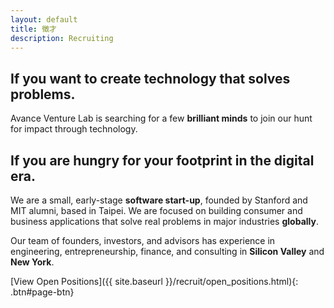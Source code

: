 ```yaml
---
layout: default
title: 徵才
description: Recruiting
---
```


## If you want to create technology that solves problems.

Avance Venture Lab is searching for a few **brilliant minds** to join our hunt for impact through technology.

## If you are hungry for your footprint in the digital era.

We are a small, early-stage **software start-up**, founded by Stanford and MIT alumni, based in Taipei. We are focused on building consumer and business applications that solve real problems in major industries **globally**.

Our team of founders, investors, and advisors has experience in engineering, entrepreneurship, finance, and consulting in **Silicon Valley** and **New York**.

[View Open Positions]({{ site.baseurl }}/recruit/open_positions.html){: .btn#page-btn}